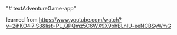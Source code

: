 "# textAdventureGame-app" 

learned from https://www.youtube.com/watch?v=2ihKO4i7lS8&list=PL_QPQmz5C6WX9X9bhBLnIU-eeNCBSyWmG
